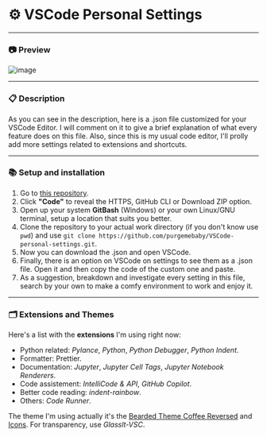 # ⚙️ VSCode Personal Settings

---
### 📷 Preview

![image](https://github.com/purgemebaby/VSCode-personal-settings/assets/158496347/bc9d719c-200f-473a-9744-787f4a62958a)


---
### 📋 Description

As you can see in the description, here is a .json file customized for your VSCode Editor. I will comment on it to give a brief
explanation of what every feature does on this file. Also, since this is my usual code editor, I'll prolly add more settings
related to extensions and shortcuts.

---

### 📚 Setup and installation
1. Go to [this repository](https://github.com/purgemebaby/VSCode-personal-settings).
2. Click __"Code"__ to reveal the HTTPS, GitHub CLI or Download ZIP option.
3. Open up your system __GitBash__ (Windows) or your own Linux/GNU terminal, setup a location that suits you better.
4. Clone the repository to your actual work directory (if you don't know use `pwd`) and use `git clone https://github.com/purgemebaby/VSCode-personal-settings.git`.
5. Now you can download the .json and open VSCode.
6. Finally, there is an option on VSCode on settings to see them as a .json file. Open it and then copy the code of the custom one and paste.
7. As a suggestion, breakdown and investigate every setting in this file, search by your own to make a comfy environment to work and enjoy it.

---

### 🗂️ Extensions and Themes 
Here's a list with the __extensions__ I'm using right now:
- Python related: _Pylance_, _Python_, _Python Debugger_, _Python Indent_.
- Formatter: Prettier.
- Documentation: _Jupyter_, _Jupyter Cell Tags_, _Jupyter Notebook Renderers_.
- Code assistement: _IntelliCode & API_, _GitHub Copilot_.
- Better code reading: _indent-rainbow_.
- Others: _Code Runner_.

The theme I'm using actually it's the [Bearded Theme Coffee Reversed](https://www.google.com/url?sa=t&rct=j&q=&esrc=s&source=web&cd=&cad=rja&uact=8&ved=2ahUKEwjZrq2G2PeEAxXghv0HHdy0CnYQFnoECA4QAQ&url=https%3A%2F%2Fmarketplace.visualstudio.com%2Fitems%3FitemName%3DBeardedBear.beardedtheme&usg=AOvVaw0g0IDANFMjyAryzpxtYU1Q&opi=89978449) and [Icons](https://marketplace.visualstudio.com/items?itemName=tal7aouy.icons). For transparency, use _Glasslt-VSC_.

